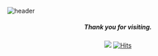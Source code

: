 ![header](https://capsule-render.vercel.app/api?type=waving&color=ffe2f3&height=100&section=header)

<div align=center>

##### Thank you for visiting.

<a href="https://myeonghyejin.notion.site/df807f03ab8f4c29a6fe46dd2bed23e6?pvs=4"><img src="https://img.shields.io/badge/Projects-ffe2f3?style=badge&logo=GitHub&logoColor=black"/></a>
[![Hits](https://hits.seeyoufarm.com/api/count/incr/badge.svg?url=https%3A%2F%2Fgithub.com%2Fmyeonghyejin&count_bg=%23ffe2f3&title_bg=%23C0C0C0&icon=github.svg&icon_color=%23FFFFFF&title=hits&edge_flat=false)](https://hits.seeyoufarm.com)

</div>
